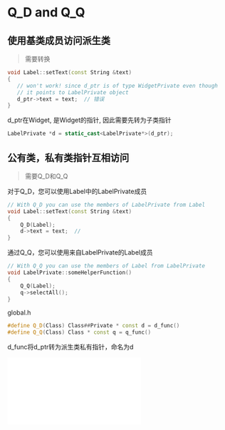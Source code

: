# Q_D and Q_Q

## 使用基类成员访问派生类

> 需要转换

```c++
void Label::setText(const String &text)
{
   // won't work! since d_ptr is of type WidgetPrivate even though
   // it points to LabelPrivate object
   d_ptr->text = text;  // 错误
}
```

d_ptr在Widget, 是Widget的指针, 因此需要先转为子类指针

```c++
LabelPrivate *d = static_cast<LabelPrivate*>(d_ptr);
```

## 公有类，私有类指针互相访问

> 需要Q_D和Q_Q

对于Q_D，您可以使用Label中的LabelPrivate成员

```c++
// With Q_D you can use the members of LabelPrivate from Label
void Label::setText(const String &text)
{
    Q_D(Label);
    d->text = text;  //
}
```

通过Q_Q，您可以使用来自LabelPrivate的Label成员

```c++
// With Q_Q you can use the members of Label from LabelPrivate
void LabelPrivate::someHelperFunction()
{
    Q_Q(Label);
    q->selectAll();
}
```

global.h

```c++
#define Q_D(Class) Class##Private * const d = d_func()
#define Q_Q(Class) Class * const q = q_func()
```

d_func将d_ptr转为派生类私有指针，命名为d

![label](qt-d-pointer-optimization.md#baseclass)

